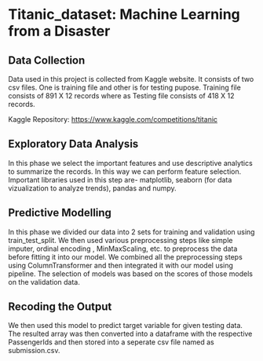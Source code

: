 # Titanic_dataset: Machine Learning from a Disaster
## Data Collection
Data used in this project is collected from Kaggle website. It consists of two csv files. One is training file and other is for testing pupose. Training file consists of 891 X 12 records where as Testing file consists of 418 X 12 records.

Kaggle Repository: https://www.kaggle.com/competitions/titanic
## Exploratory Data Analysis
In this phase we select the important features and use descriptive analytics to summarize the records. In this way we can perform feature selection. Important libraries used in this step are- matplotlib, seaborn (for data vizualization to analyze trends), pandas and numpy.
## Predictive Modelling
In this phase we divided our data into 2 sets for training and validation using train_test_split. We then used various preprocessing steps like simple imputer, ordinal encoding , MinMaxScaling, etc. to preprocess the data before fitting it into our model. We combined all the preprocessing steps using ColumnTransformer and then integrated it with our model using pipeline. The selection of models was based on the scores of those models on the validation data. 
## Recoding the Output
We then used this model to predict target variable for given testing data. The resulted array was then converted into a dataframe with the respective PassengerIds and then stored into a seperate csv file named as submission.csv.
